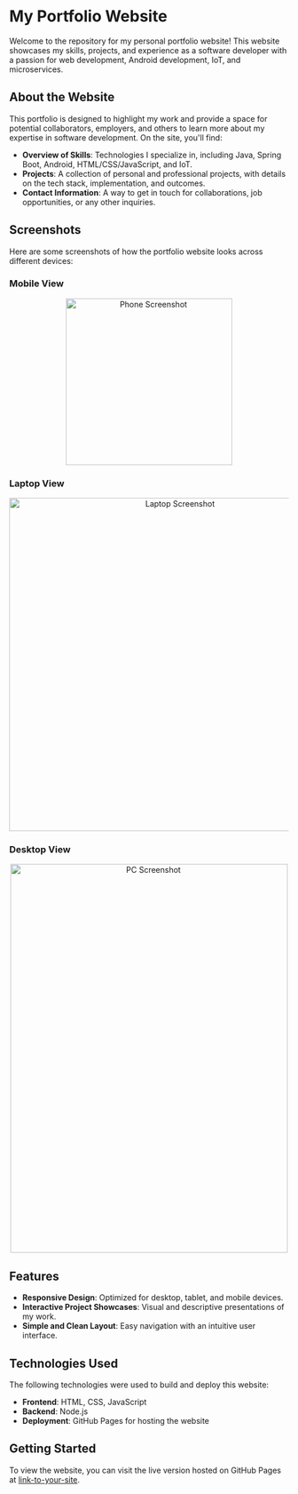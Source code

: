 # My Portfolio Website

Welcome to the repository for my personal portfolio website! This website showcases my skills, projects, and experience as a software developer with a passion for web development, Android development, IoT, and microservices.

## About the Website

This portfolio is designed to highlight my work and provide a space for potential collaborators, employers, and others to learn more about my expertise in software development. On the site, you'll find:

- **Overview of Skills**: Technologies I specialize in, including Java, Spring Boot, Android, HTML/CSS/JavaScript, and IoT.
- **Projects**: A collection of personal and professional projects, with details on the tech stack, implementation, and outcomes.
- **Contact Information**: A way to get in touch for collaborations, job opportunities, or any other inquiries.

## Screenshots

Here are some screenshots of how the portfolio website looks across different devices:

### Mobile View
<p align="center">
  <img src="https://github.com/user-attachments/assets/cd9a4f57-ce95-4002-93ff-3b9f3db1aad7"
 alt="Phone Screenshot" width="300">
</p>

### Laptop View
<p align="center">
  <img src="https://github.com/user-attachments/assets/73589969-5128-48d3-8d02-320507e53089" alt="Laptop Screenshot" width="600">
</p>

### Desktop View
<p align="center">
  <img src="https://github.com/user-attachments/assets/543d5b56-1ab9-4d43-9fa5-012a0b29f147" alt="PC Screenshot" width="500" height="700">
</p>

## Features

- **Responsive Design**: Optimized for desktop, tablet, and mobile devices.
- **Interactive Project Showcases**: Visual and descriptive presentations of my work.
- **Simple and Clean Layout**: Easy navigation with an intuitive user interface.

## Technologies Used

The following technologies were used to build and deploy this website:

- **Frontend**: HTML, CSS, JavaScript
- **Backend**: Node.js
- **Deployment**: GitHub Pages for hosting the website

## Getting Started

To view the website, you can visit the live version hosted on GitHub Pages at [link-to-your-site](#).
